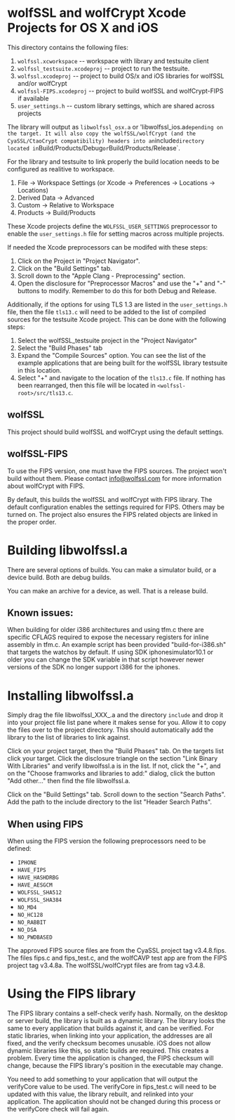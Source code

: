 # wolfSSL and wolfCrypt Xcode Projects for OS X and iOS

This directory contains the following files:

1. `wolfssl.xcworkspace` -- workspace with library and testsuite client
2. `wolfssl_testsuite.xcodeproj` -- project to run the testsuite.
3. `wolfssl.xcodeproj` -- project to build OS/x and iOS libraries for wolfSSL
   and/or wolfCrypt
4. `wolfssl-FIPS.xcodeproj` -- project to build wolfSSL and wolfCrypt-FIPS if
   available
5. `user_settings.h` -- custom library settings, which are shared across
   projects

The library will output as `libwolfssl_osx.a` or 'libwolfssl_ios.a` depending
on the target. It will also copy the wolfSSL/wolfCrypt (and the
CyaSSL/CtaoCrypt compatibility) headers into an `include` directory located in
`Build/Products/Debug` or `Build/Products/Release`.

For the library and testsuite to link properly the build location needs to be
configured as realitive to workspace.
1. File -> Workspace Settings (or Xcode -> Preferences -> Locations ->
   Locations)
2. Derived Data -> Advanced
3. Custom -> Relative to Workspace
4. Products -> Build/Products

These Xcode projects define the `WOLFSSL_USER_SETTINGS` preprocessor
to enable the `user_settings.h` file for setting macros across
multiple projects.

If needed the Xcode preprocessors can be modifed with these steps:
1. Click on the Project in "Project Navigator".
2. Click on the "Build Settings" tab.
3. Scroll down to the "Apple Clang - Preprocessing" section.
4. Open the disclosure for "Preprocessor Macros" and use the "+" and
"-" buttons to modify. Remember to do this for both Debug and Release.

Additionally, if the options for using TLS 1.3 are listed in
the `user_settings.h` file, then the file `tls13.c` will need to be added to
the list of compiled sources for the testsuite Xcode project. This can be done
with the following steps:
1. Select the wolfSSL_testsuite project in the "Project Navigator"
2. Select the "Build Phases" tab
3. Expand the "Compile Sources" option. You can see the list of the example
   applications that are being built for the wolfSSL library testsuite in this
   location.
4. Select "+" and navigate to the location of the `tls13.c` file. If nothing
   has been rearranged, then this file will be located in
   `<wolfssl-root>/src/tls13.c`.

## wolfSSL

This project should build wolfSSL and wolfCrypt using the default settings.

## wolfSSL-FIPS

To use the FIPS version, one must have the FIPS sources. The project won't
build without them. Please contact info@wolfssl.com for more information about
wolfCrypt with FIPS.

By default, this builds the wolfSSL and wolfCrypt with FIPS library. The
default configuration enables the settings required for FIPS. Others may be
turned on.  The project also ensures the FIPS related objects are linked in the
proper order.


# Building libwolfssl.a

There are several options of builds. You can make a simulator build, or a
device build. Both are debug builds.

You can make an archive for a device, as well. That is a release build.

## Known issues:

When building for older i386 architectures and using tfm.c there are specific
CFLAGS required to expose the necessary registers for inline assembly in tfm.c.
An example script has been provided "build-for-i386.sh" that targets the watchos
by default. If using SDK iphonesimulator10.1 or older you can change the SDK
variable in that script however newer versions of the SDK no longer support
i386 for the iphones.

# Installing libwolfssl.a

Simply drag the file libwolfssl_XXX_.a and the directory `include` and drop it
into your project file list pane where it makes sense for you. Allow it to copy
the files over to the project directory. This should automatically add the
library to the list of libraries to link against.

Click on your project target, then the "Build Phases" tab. On the targets list
click your target. Click the disclosure triangle on the section "Link Binary
With Libraries" and verify libwolfssl.a is in the list. If not, click the "+",
and on the "Choose framworks and libraries to add:" dialog, click the
button "Add other..." then find the file libwolfssl.a.

Click on the "Build Settings" tab. Scroll down to the section "Search Paths".
Add the path to the include directory to the list "Header Search Paths".


## When using FIPS

When using the FIPS version the following preprocessors need to be defined:

* `IPHONE`
* `HAVE_FIPS`
* `HAVE_HASHDRBG`
* `HAVE_AESGCM`
* `WOLFSSL_SHA512`
* `WOLFSSL_SHA384`
* `NO_MD4`
* `NO_HC128`
* `NO_RABBIT`
* `NO_DSA`
* `NO_PWDBASED`

The approved FIPS source files are from the CyaSSL project tag v3.4.8.fips. The
files fips.c and fips_test.c, and the wolfCAVP test app are from the FIPS
project tag v3.4.8a. The wolfSSL/wolfCrypt files are from tag v3.4.8.

# Using the FIPS library

The FIPS library contains a self-check verify hash. Normally, on the desktop or
server build, the library is built as a dynamic library. The library looks the
same to every application that builds against it, and can be verified. For
static libraries, when linking into your application, the addresses are all
fixed, and the verify checksum becomes unusable. iOS does not allow dynamic
libraries like this, so static builds are required. This creates a problem.
Every time the application is changed, the FIPS checksum will change, because
the FIPS library's position in the executable may change.

You need to add something to your application that will output the verifyCore
value to be used. The verifyCore in fips_test.c will need to be updated with
this value, the library rebuilt, and relinked into your application. The
application should not be changed during this process or the verifyCore check
will fail again.

